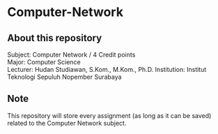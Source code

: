 # Computer-Network

## About this repository
Subject: Computer Network / 4 Credit points  
Major: Computer Science  
Lecturer: Hudan Studiawan, S.Kom., M.Kom., Ph.D.
Institution: Institut Teknologi Sepuluh Nopember Surabaya

## Note
This repository will store every assignment (as long as it can be saved) related to the Computer Network subject.
